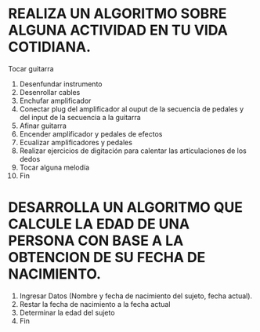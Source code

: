 # REALIZA UN ALGORITMO SOBRE ALGUNA ACTIVIDAD EN TU VIDA COTIDIANA.

Tocar guitarra

1. Desenfundar instrumento
2. Desenrollar cables 
3. Enchufar amplificador
4. Conectar plug del amplificador al ouput de la secuencia de pedales y del input de la secuencia a la guitarra
5. Afinar guitarra
6. Encender amplificador y pedales de efectos
7. Ecualizar amplificadores y pedales
8. Realizar ejercicios de digitación para calentar las articulaciones de los dedos
9. Tocar alguna melodía
10. Fin






# DESARROLLA UN ALGORITMO QUE CALCULE LA EDAD DE UNA PERSONA CON BASE A LA OBTENCION DE SU FECHA DE NACIMIENTO.

1. Ingresar Datos (Nombre y fecha de nacimiento del sujeto, fecha actual).
2. Restar la fecha de nacimiento a la fecha actual
3. Determinar la edad del sujeto
4. Fin
